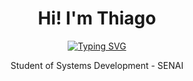 <h1 align="center">Hi! I'm Thiago </h1>

<p align="center">
    <a href="https://git.io/typing-svg">
    <img src="https://readme-typing-svg.demolab.com?font=Fira+Code&weight=500&size=22&pause=1000&color=f549b2&center=true&vCenter=true&random=false&width=524&lines=%E2%8A%B9+Front-end+developer+%CB%99%E1%B5%95%CB%99+%E2%8A%B9+" alt="Typing SVG">
  </a>
</p>
  <p align="center">Student of Systems Development - SENAI<br></p>
<!--
**aethigas/aethigas** is a ✨ _special_ ✨ repository because its `README.md` (this file) appears on your GitHub profile.

Here are some ideas to get you started:

- 🔭 I’m currently working on ...
- 🌱 I’m currently learning ...
- 👯 I’m looking to collaborate on ...
- 🤔 I’m looking for help with ...
- 💬 Ask me about ...
- 📫 How to reach me: ...
- 😄 Pronouns: ...
- ⚡ Fun fact: ...
-->
